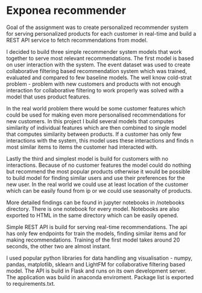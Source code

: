 <h1>Exponea recommender</h1>
<p>
Goal of the assignment was to create personalized recommender system for serving personalized products for each customer in real-time and build a REST API service to fetch recommendations from model.
</p>
<p>
  I decided to build three simple recommender system models that work together to serve most relevant recommendations. The first model is based on user interaction with the system. The event dataset was used to create collaborative filtering based recommendation system which was trained, evaluated and compared to few baseline models. The well know cold-strat problem - problem with new customers and products with not enough interaction for collaborative filtering to work properly was solved with a model that uses product features. 
  </p>
  <p>In the real world problem there would be some customer features which could be used for making even more personalised recommendations for new customers. In this project I build several models that computes similarity of individual features which are then combined to single model that computes similarity between products. If a customer has only few interactions with the system, this model uses these interactions and finds n most similar items to items the customer had interacted with.
  </p>
  <p>
  Lastly the third and simplest model is build for customers with no interactions. Because of no customer features the model could do nothing but recommend the most popular products otherwise it would be possible to build model for finding similar users and use their preferences for the new user. In the real world we could use at least location of the customer which can be easily found from ip or we could use seasonalty of products.
  </p>
  <p>More detailed findings can be found in jupyter notebooks in /notebooks directory. There is one notebook for every model. Notebooks are also exported to HTML in the same directory which can be easily opened.
 </p>
  <p>Simple REST API is build for serving real-time recommendations. The api has only few endpoints for train the models, finding similar items and for making recommendations. Training of the first model takes around 20 seconds, the other two are almost instant.
  </p>
  <p>I used popular python libraries for data handling ang visualisation - numpy, pandas, matplotlib, sklearn and LightFM for collaborative filtering based model. The API is build in Flask and runs on its own development server. The application was build in anaconda enviroment. Package list is exported to requirements.txt. 
  </p>
